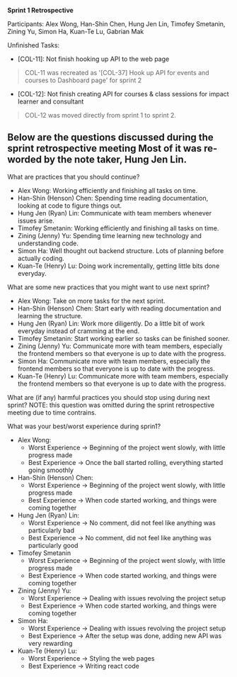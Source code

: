 **Sprint 1 Retrospective**

Participants:
Alex Wong, Han-Shin Chen, Hung Jen Lin, Timofey Smetanin, Zining Yu, Simon Ha, Kuan-Te Lu, Gabrian Mak

Unfinished Tasks:
- [COL-11]: Not finish hooking up API to the web page
> COL-11 was recreated as '[COL-37] Hook up API for events and courses to Dashboard page' for sprint 2
- [COL-12]: Not finish creating API for courses & class sessions for impact learner and consultant
> COL-12 was moved directly from sprint 1 to sprint 2.


Below are the questions discussed during the sprint retrospective meeting
Most of it was re-worded by the note taker, Hung Jen Lin.
---

What are practices that you should continue?
- Alex Wong: Working efficiently and finishing all tasks on time.
- Han-Shin (Henson) Chen: Spending time reading documentation, looking at code to figure things out.
- Hung Jen (Ryan) Lin: Communicate with team members whenever issues arise.
- Timofey Smetanin: Working efficiently and finishing all tasks on time.
- Zining (Jenny) Yu: Spending time learning new technology and understanding code.
- Simon Ha: Well thought out backend structure. Lots of planning before actually coding.
- Kuan-Te (Henry) Lu: Doing work incrementally, getting little bits done everyday.

What are some new practices that you might want to use next sprint?
- Alex Wong: Take on more tasks for the next sprint.
- Han-Shin (Henson) Chen: Start early with reading documentation and learning the structure.
- Hung Jen (Ryan) Lin: Work more diligently. Do a little bit of work everyday instead of cramming at the end. 
- Timofey Smetanin: Start working earlier so tasks can be finished sooner.
- Zining (Jenny) Yu: Communicate more with team members, especially the frontend members so that everyone is up to date with the progress.
- Simon Ha: Communicate more with team members, especially the frontend members so that everyone is up to date with the progress.
- Kuan-Te (Henry) Lu: Communicate more with team members, especially the frontend members so that everyone is up to date with the progress.

What are (if any) harmful practices you should stop using during next sprint?
NOTE: this question was omitted during the sprint retrospective meeting due to time contrains.

What was your best/worst experience during sprin1?
- Alex Wong: 
    - Worst Experience -> Beginning of the project went slowly, with little progress made
    - Best Experience -> Once the ball started rolling, everything started going smoothly
- Han-Shin (Henson) Chen:
    - Worst Experience -> Beginning of the project went slowly, with little progress made
    - Best Experience -> When code started working, and things were coming together
- Hung Jen (Ryan) Lin:
    - Worst Experience -> No comment, did not feel like anything was particularly bad
    - Best Experience -> No comment, did not feel like anything was particularly good
- Timofey Smetanin
    - Worst Experience -> Beginning of the project went slowly, with little progress made
    - Best Experience -> When code started working, and things were coming together
- Zining (Jenny) Yu:
    - Worst Experience -> Dealing with issues revolving the project setup
    - Best Experience -> When code started working, and things were coming together
- Simon Ha:
    - Worst Experience -> Dealing with issues revolving the project setup
    - Best Experience -> After the setup was done, adding new API was very rewarding
- Kuan-Te (Henry) Lu:
    - Worst Experience -> Styling the web pages
    - Best Experience -> Writing react code